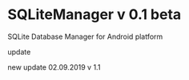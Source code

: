 # SQLiteManager v 0.1 beta
SQLite Database Manager for Android platform 

update

new update 02.09.2019 v 1.1